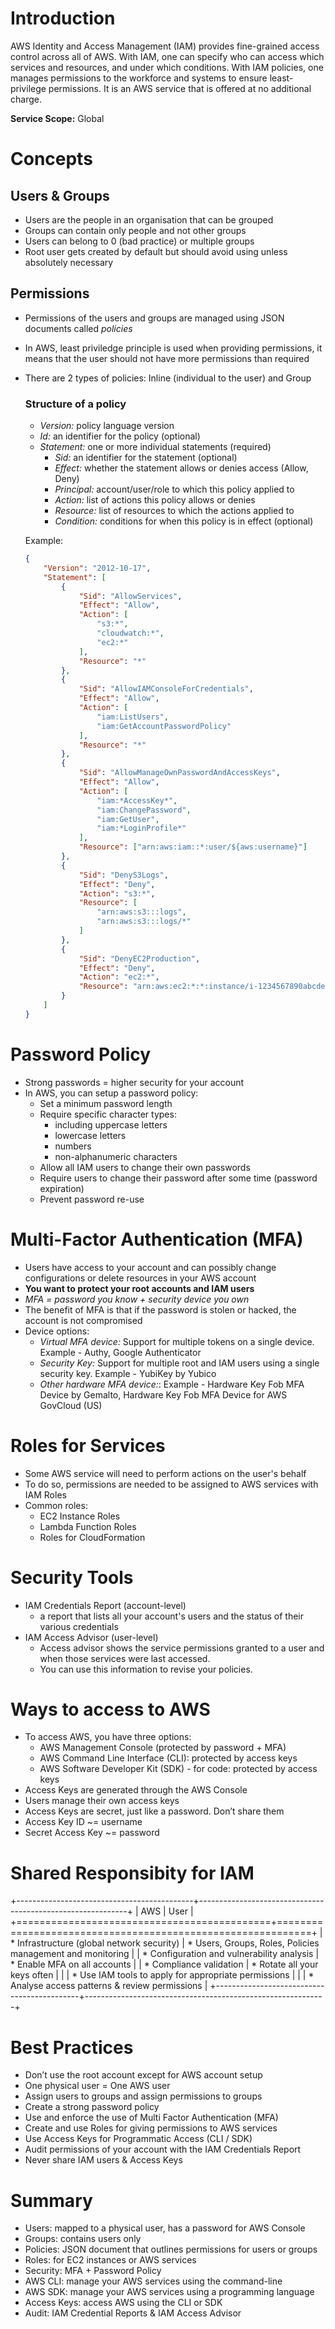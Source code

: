 # Introduction
AWS Identity and Access Management (IAM) provides fine-grained access control across all of AWS. With IAM, one can specify who can access which services and resources, and under which conditions. With IAM policies, one manages permissions to the workforce and systems to ensure least-privilege permissions. It is an AWS service that is offered at no additional charge.

**Service Scope:** Global

# Concepts
## Users & Groups
* Users are the people in an organisation that can be grouped
* Groups can contain only people and not other groups
* Users can belong to 0 (bad practice) or multiple groups
* Root user gets created by default but should avoid using unless absolutely necessary

## Permissions
* Permissions of the users and groups are managed using JSON documents called *policies*
* In AWS, least priviledge principle is used when providing permissions, it means that the user should not have more permissions than required
* There are 2 types of policies: Inline (individual to the user) and Group

    ### Structure of a policy
    * _Version:_ policy language version
    * _Id:_ an identifier for the policy (optional)
    * _Statement:_ one or more individual statements (required)
        * _Sid:_ an identifier for the statement (optional)
        * _Effect:_ whether the statement allows or denies access (Allow, Deny)
        * _Principal:_ account/user/role to which this policy applied to
        * _Action:_ list of actions this policy allows or denies
        * _Resource:_ list of resources to which the actions applied to
        * _Condition:_ conditions for when this policy is in effect (optional)
    
    Example:
    ```json
    {
        "Version": "2012-10-17",
        "Statement": [
            {
                "Sid": "AllowServices",
                "Effect": "Allow",
                "Action": [
                    "s3:*",
                    "cloudwatch:*",
                    "ec2:*"
                ],
                "Resource": "*"
            },
            {
                "Sid": "AllowIAMConsoleForCredentials",
                "Effect": "Allow",
                "Action": [
                    "iam:ListUsers",
                    "iam:GetAccountPasswordPolicy"
                ],
                "Resource": "*"
            },
            {
                "Sid": "AllowManageOwnPasswordAndAccessKeys",
                "Effect": "Allow",
                "Action": [
                    "iam:*AccessKey*",
                    "iam:ChangePassword",
                    "iam:GetUser",
                    "iam:*LoginProfile*"
                ],
                "Resource": ["arn:aws:iam::*:user/${aws:username}"]
            },
            {
                "Sid": "DenyS3Logs",
                "Effect": "Deny",
                "Action": "s3:*",
                "Resource": [
                    "arn:aws:s3:::logs",
                    "arn:aws:s3:::logs/*"
                ]
            },
            {
                "Sid": "DenyEC2Production",
                "Effect": "Deny",
                "Action": "ec2:*",
                "Resource": "arn:aws:ec2:*:*:instance/i-1234567890abcdef0"
            }
        ]
    }
    ```

# Password Policy
* Strong passwords = higher security for your account
* In AWS, you can setup a password policy:
    * Set a minimum password length
    * Require specific character types:
        * including uppercase letters
        * lowercase letters
        * numbers
        * non-alphanumeric characters
    * Allow all IAM users to change their own passwords
    * Require users to change their password after some time (password expiration)
    * Prevent password re-use

# Multi-Factor Authentication (MFA)
* Users have access to your account and can possibly change configurations or delete resources in your AWS account
* **You want to protect your root accounts and IAM users**
* _MFA = password you know + security device you own_
* The benefit of MFA is that if the password is stolen or hacked, the account is not compromised
* Device options:
    * _Virtual MFA device:_ Support for multiple tokens on a single device. Example - Authy, Google Authenticator
    * _Security Key:_ Support for multiple root and IAM users using a single security key. Example -  YubiKey by Yubico
    * _Other hardware MFA device:_: Example - Hardware Key Fob MFA Device by Gemalto, Hardware Key Fob MFA Device for AWS GovCloud (US)

# Roles for Services
* Some AWS service will need to perform actions on the user's behalf
* To do so, permissions are needed to be assigned to AWS services with IAM Roles
* Common roles:
    * EC2 Instance Roles
    * Lambda Function Roles
    * Roles for CloudFormation

# Security Tools
* IAM Credentials Report (account-level)
    * a report that lists all your account's users and the status of their various credentials
* IAM Access Advisor (user-level)
    * Access advisor shows the service permissions granted to a user and when those services were last accessed.
    * You can use this information to revise your policies.

# Ways to access to AWS
* To access AWS, you have three options:
    * AWS Management Console (protected by password + MFA)
    * AWS Command Line Interface (CLI): protected by access keys
    * AWS Software Developer Kit (SDK) - for code: protected by access keys
* Access Keys are generated through the AWS Console
* Users manage their own access keys
* Access Keys are secret, just like a password. Don’t share them
* Access Key ID ~= username
* Secret Access Key ~= password

# Shared Responsibity for IAM
+--------------------------------------------+------------------------------------------------------------+
| AWS                                        | User                                                       |
+============================================+============================================================+
| * Infrastructure (global network security) | * Users, Groups, Roles, Policies management and monitoring |
| * Configuration and vulnerability analysis | * Enable MFA on all accounts                               |
| * Compliance validation                    | * Rotate all your keys often                               |
|                                            | * Use IAM tools to apply for appropriate permissions       |
|                                            | * Analyse access patterns & review permissions             |
+--------------------------------------------+------------------------------------------------------------+

# Best Practices
* Don’t use the root account except for AWS account setup
* One physical user = One AWS user
* Assign users to groups and assign permissions to groups
* Create a strong password policy
* Use and enforce the use of Multi Factor Authentication (MFA)
* Create and use Roles for giving permissions to AWS services
* Use Access Keys for Programmatic Access (CLI / SDK)
* Audit permissions of your account with the IAM Credentials Report
* Never share IAM users & Access Keys

# Summary
* Users: mapped to a physical user, has a password for AWS Console
* Groups: contains users only
* Policies: JSON document that outlines permissions for users or groups
* Roles: for EC2 instances or AWS services
* Security: MFA + Password Policy
* AWS CLI: manage your AWS services using the command-line
* AWS SDK: manage your AWS services using a programming language
* Access Keys: access AWS using the CLI or SDK
* Audit: IAM Credential Reports & IAM Access Advisor